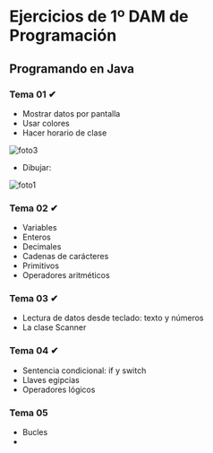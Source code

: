 # Ejercicios de 1º DAM de Programación
## Programando en Java

### Tema 01 ✔
* Mostrar datos por pantalla
* Usar colores
* Hacer horario de clase

![foto3](https://user-images.githubusercontent.com/74043250/139556945-c5224945-a57b-4da8-90c9-2f3f5427c7b3.png)

* Dibujar:

![foto1](https://user-images.githubusercontent.com/74043250/139556816-8cdf7f78-3814-4932-9c41-92bb756f4269.png)

### Tema 02 ✔
* Variables
* Enteros
* Decimales
* Cadenas de carácteres
* Primitivos
* Operadores aritméticos

### Tema 03 ✔
* Lectura de datos desde teclado: texto y números
* La clase Scanner

### Tema 04 ✔
* Sentencia condicional: if y switch
* Llaves egipcias
* Operadores lógicos

### Tema 05
* Bucles
* 
